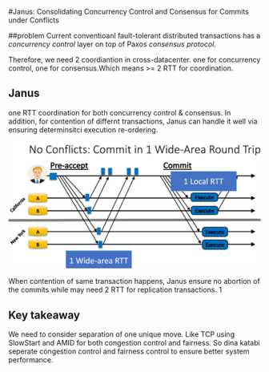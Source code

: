 #Janus: Consolidating Concurrency Control and Consensus for Commits under Conflicts

##problem
Current conventioanl fault-tolerant distributed transactions has a *concurrency control* layer on top of Paxos *consensus protocol*.

Therefore, we need 2 coordiantion in cross-datacenter. one for concurrency control, one for consensus.Which means >= 2 RTT for coordination.

## Janus

one RTT coordination for both concurrency control & consensus. In addition, for contention of differnt transactions, Janus can handle it well via ensuring determinsitci execution re-ordering.

![](1rtt.png)

When contention of same transaction happens, Janus ensure no abortion of the commits while may need 2 RTT for replication transactions.
1[](2rtt.png)


## Key takeaway
We need to consider separation of one unique move. Like TCP using SlowStart and AMID for both congestion control and fairness. So dina katabi seperate congestion control and fairness control to ensure better system performance. 

